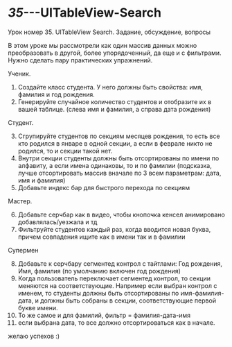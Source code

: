 # _35_---UITableView-Search

Урок номер 35. UITableView Search. Задание, обсуждение, вопросы

В этом уроке мы рассмотрели как один массив данных можно преобразовать в другой, более упорядоченный, да еще и с фильтрами. Нужно сделать пару практических упражнений.

Ученик.

1. Создайте класс студента. У него должны быть свойства: имя, фамилия и год рождения.
2. Генерируйте случайное количество студентов и отобразите их в вашей таблице. (слева имя и фамилия, а справа дата рождения)

Студент. 

3. Сгрупируйте студентов по секциям месяцев рождения, то есть все кто родился в январе в одной секции, а если в феврале никто не родился, то и секции такой нет.
4. Внутри секции студенты должны быть отсортированы по имени по алфавиту, а если имена одинаковы, то и по фамилии (подсказка, лучше отсортировать массив вначале по 3 всем параметрам: дата, имя и фамилия) 
5. Добавьте индекс бар для быстрого перехода по секциям

Мастер.

6. Добавьте серчбар как в видео, чтобы кнопочка кенсел анимировано добавлялась/уезжала и тд
7. Фильтруйте студентов каждый раз, когда вводится новая буква, причем совпадения ищите как в имени так и в фамилии

Супермен

8. Добавьте к серчбару сегментед контрол с тайтлами: Год рождения, Имя, фамилия (по умолчанию включен год рождения)
9. Когда пользователь переключает сегментед контрол, то секции меняются на соответствующие. Например если выбран контрол с именем, то студенты должны быть отсортированы по имя-фамилия-дата, и должны быть собраны в секции, соответствующие первой букве имени.
10. То же самое и для фамилий, фильтр = фамилия-дата-имя
11. если выбрана дата, то все должно отсортироваться как в начале.

желаю успехов :)
